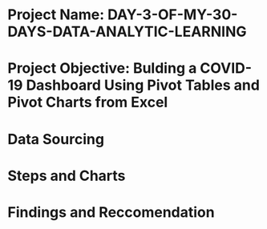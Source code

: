 # Project Name: DAY-3-OF-MY-30-DAYS-DATA-ANALYTIC-LEARNING


# Project Objective: Bulding a COVID-19 Dashboard Using Pivot Tables and Pivot Charts from Excel

# Data Sourcing

# Steps and Charts

# Findings and Reccomendation
